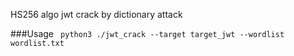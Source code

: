 HS256 algo jwt crack by dictionary attack

###Usage
``` python3 ./jwt_crack --target target_jwt --wordlist wordlist.txt```
